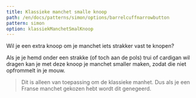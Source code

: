 ```yaml
---
title: Klassieke manchet smalle knoop
path: /en/docs/patterns/simon/options/barrelcuffnarrowbutton
pattern: simon
option: klassiekManchetSmalKnoop
---
```



Wil je een extra knoop om je manchet iets strakker vast te knopen?

Als je je hemd onder een strakke (of toch aan de pols) trui of cardigan wil dragen kan je met deze knoop je manchet smaller maken, zodat die niet opfrommelt in je mouw.

> Dit is alleen van toepassing om de klassieke manhet. Dus als je een Franse manchet gekozen hebt wordt dit genegeerd.